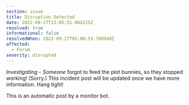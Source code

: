 ```yaml
---
section: issue
title: Disruption Detected
date: 2022-09-27T13:05:51.004125Z
resolved: true
informational: false
resolvedWhen: 2022-09-27T05:00:53.700948Z
affected:
  - Forum
severity: disrupted
---
```

*Investigating* - _Someone_ forgot to feed the plot bunnies, so they stopped working! (Sorry.) This incident post will be updated once we have more information. Hang tight!

This is an automatic post by a monitor bot.
        